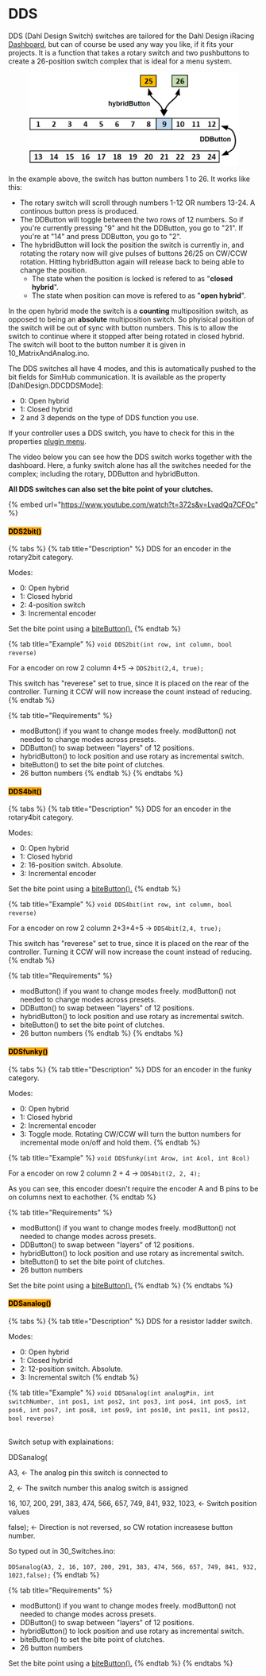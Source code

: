 # DDS

DDS (Dahl Design Switch) switches are tailored for the Dahl Design iRacing [Dashboard](https://app.gitbook.com/o/Gk9mLLIOB4bOKrDCqIdJ/s/49tDWuDHhTQtCQdHWIW5/), but can of course be used any way you like, if it fits your projects. It is a function that takes a rotary switch and two pushbuttons to create a 26-position switch complex that is ideal for a menu system.&#x20;

<figure><img src="../.gitbook/assets/image (1) (4) (1).png" alt=""><figcaption></figcaption></figure>

In the example above, the switch has button numbers 1 to 26. It works like this:

* The rotary switch will scroll through numbers 1-12 OR numbers 13-24. A continous button press is produced.
* The DDButton will toggle between the two rows of 12 numbers. So if you're currently pressing "9" and hit the DDButton, you go to "21". If you're at "14" and press DDButton, you go to "2".&#x20;
* The hybridButton will lock the position the switch is currently in, and rotating the rotary now will give pulses of buttons 26/25 on CW/CCW rotation. Hitting hybridButton again will release back to being able to change the position.&#x20;
  * The state when the position is locked is refered to as "**closed hybrid**".
  * The state when position can move is refered to as "**open hybrid**".&#x20;

In the open hybrid mode the switch is a **counting** multiposition switch, as opposed to being an **absolute** multiposition switch. So phyisical position of the switch will be out of sync with button numbers. This is to allow the switch to continue where it stopped after being rotated in closed hybrid. The switch will boot to the button number it is given in 10\_MatrixAndAnalog.ino.

The DDS switches all have 4 modes, and this is automatically pushed to the bit fields for SimHub communication. It is available as the property \[DahlDesign.DDCDDSMode]:

* 0: Open hybrid
* 1: Closed hybrid
* 2 and 3 depends on the type of DDS function you use.

If your controller uses a DDS switch, you have to check for this in the properties [plugin menu](https://app.gitbook.com/s/d2E1GdYd97jTQlTu0Drn/introduction/plugin-menu).

The video below you can see how the DDS switch works together with the dashboard. Here, a funky switch alone has all the switches needed for the complex; including the rotary, DDButton and hybridButton.&#x20;

**All DDS switches can also set the bite point of your clutches.**&#x20;

{% embed url="https://www.youtube.com/watch?t=372s&v=LvadQq7CFOc" %}

#### <mark style="background-color:orange;">DDS2bit()</mark>

{% tabs %}
{% tab title="Description" %}
DDS for an encoder in the rotary2bit category.&#x20;

Modes:

* 0: Open hybrid
* 1: Closed hybrid
* 2: 4-position switch
* 3: Incremental encoder

Set the bite point using a [biteButton().](function-button.md#bitebutton)
{% endtab %}

{% tab title="Example" %}
`void DDS2bit(int row, int column, bool reverse)`

For a encoder on row 2 column 4+5 -> `DDS2bit(2,4, true);`

This switch has "reverese" set to true, since it is placed on the rear of the controller. Turning it CCW will now increase the count instead of reducing.&#x20;
{% endtab %}

{% tab title="Requirements" %}
* modButton() if you want to change modes freely. modButton() not needed to change modes across presets.&#x20;
* DDButton() to swap between "layers" of 12 positions.
* hybridButton() to lock position and use rotary as incremental switch.
* biteButton() to set the bite point of clutches.
* 26 button numbers
{% endtab %}
{% endtabs %}

#### <mark style="background-color:orange;">DDS4bit()</mark>

{% tabs %}
{% tab title="Description" %}
DDS for an encoder in the rotary4bit category.&#x20;

Modes:

* 0: Open hybrid
* 1: Closed hybrid
* 2: 16-position switch. Absolute.
* 3: Incremental encoder

Set the bite point using a [biteButton().](function-button.md#bitebutton)
{% endtab %}

{% tab title="Example" %}
`void DDS4bit(int row, int column, bool reverse)`

For a encoder on row 2 column 2+3+4+5 -> `DDS4bit(2,4, true);`

This switch has "reverese" set to true, since it is placed on the rear of the controller. Turning it CCW will now increase the count instead of reducing.&#x20;
{% endtab %}

{% tab title="Requirements" %}
* modButton() if you want to change modes freely. modButton() not needed to change modes across presets.&#x20;
* DDButton() to swap between "layers" of 12 positions.
* hybridButton() to lock position and use rotary as incremental switch.
* biteButton() to set the bite point of clutches.
* 26 button numbers
{% endtab %}
{% endtabs %}

#### <mark style="background-color:orange;">DDSfunky()</mark>

{% tabs %}
{% tab title="Description" %}
DDS for an encoder in the funky category.&#x20;

Modes:

* 0: Open hybrid
* 1: Closed hybrid
* 2: Incremental encoder
* 3: Toggle mode. Rotating CW/CCW will turn the button numbers for incremental mode on/off and hold them.&#x20;
{% endtab %}

{% tab title="Example" %}
`void DDSfunky(int Arow, int Acol, int Bcol)`

For a encoder on row 2 column 2 + 4 -> `DDS4bit(2, 2, 4);`

As you can see, this encoder doesn't require the encoder A and B pins to be on columns next to eachother.&#x20;
{% endtab %}

{% tab title="Requirements" %}
* modButton() if you want to change modes freely. modButton() not needed to change modes across presets.&#x20;
* DDButton() to swap between "layers" of 12 positions.
* hybridButton() to lock position and use rotary as incremental switch.
* biteButton() to set the bite point of clutches.
* 26 button numbers

Set the bite point using a [biteButton().](function-button.md#bitebutton)
{% endtab %}
{% endtabs %}

#### <mark style="background-color:orange;">DDSanalog()</mark>

{% tabs %}
{% tab title="Description" %}
DDS for a resistor ladder switch.

Modes:

* 0: Open hybrid
* 1: Closed hybrid
* 2: 12-position switch. Absolute.
* 3: Incremental switch
{% endtab %}

{% tab title="Example" %}
`void DDSanalog(int analogPin, int switchNumber, int pos1, int pos2, int pos3, int pos4, int pos5, int pos6, int pos7, int pos8, int pos9, int pos10, int pos11, int pos12, bool reverse)`

\
Switch setup with explainations:

DDSanalog(

A3, <- The analog pin this switch is connected to

2, <- The switch number this analog switch is assigned

16, 107, 200, 291, 383, 474, 566, 657, 749, 841, 932, 1023, <- Switch position values

false); <- Direction is not reversed, so CW rotation increasese button number.



So typed out in 30\_Switches.ino:

`DDSanalog(A3, 2, 16, 107, 200, 291, 383, 474, 566, 657, 749, 841, 932, 1023,false);`
{% endtab %}

{% tab title="Requirements" %}
* modButton() if you want to change modes freely. modButton() not needed to change modes across presets.&#x20;
* DDButton() to swap between "layers" of 12 positions.
* hybridButton() to lock position and use rotary as incremental switch.
* biteButton() to set the bite point of clutches.
* 26 button numbers

Set the bite point using a [biteButton().](function-button.md#bitebutton)
{% endtab %}
{% endtabs %}
